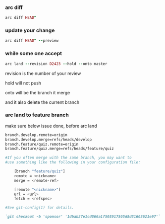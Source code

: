 ### arc diff

```ruby
arc diff HEAD^
```

### update your change 

```ruby
arc diff HEAD^ --preview
```

### while some one accept


```ruby
arc land --revision D2423 --hold --onto master
```
revision is the number of your review 

hold will not push

onto will be the branch it merge

and it also delete the current branch

### arc land to feature branch

make sure below issue done, before arc land

```bash
branch.develop.remote=origin
branch.develop.merge=refs/heads/develop
branch.feature/quiz.remote=origin
branch.feature/quiz.merge=refs/heads/feature/quiz

#If you often merge with the same branch, you may want to
#use something like the following in your configuration file:

    [branch "feature/quiz"]
    remote = <nickname>
    merge = <remote-ref>

    [remote "<nickname>"]
    url = <url>
    fetch = <refspec>

#See git-config(1) for details.
```


```ruby
`git checkout -b 'sponsor' '1dbab27e1cd866a1f508917505d8d81603621e97'`
```
